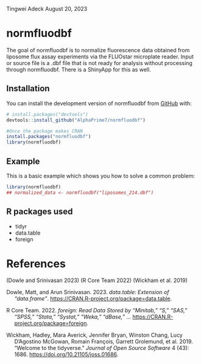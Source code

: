 Tingwei Adeck
August 20, 2023

<!-- README.md is generated from README.Rmd. Please edit that file -->

# normfluodbf

<!-- badges: start -->
<!-- badges: end -->

The goal of normfluodbf is to normalize fluorescence data obtained from
liposome flux assay experiments via the FLUOstar microplate reader.
Input or source file is a .dbf file that is not ready for analysis
without processing through normfluodbf. There is a ShinyApp for this as
well.

## Installation

You can install the development version of normfluodbf from
[GitHub](https://github.com/AlphaPrime7/normfluodbf) with:

``` r
# install.packages("devtools")
devtools::install_github("AlphaPrime7/normfluodbf")

#Once the package makes CRAN
install.packages("normfluodbf")
library(normfluodbf)
```

## Example

This is a basic example which shows you how to solve a common problem:

``` r
library(normfluodbf)
## normalized_data <- normfluodbf("liposomes_214.dbf")
```

## R packages used

- tidyr
- data.table
- foreign

# References

(Dowle and Srinivasan 2023) (R Core Team 2022) (Wickham et al. 2019)

<div id="refs" class="references csl-bib-body hanging-indent">

<div id="ref-datatable" class="csl-entry">

Dowle, Matt, and Arun Srinivasan. 2023.
*<span class="nocase">data.table</span>: Extension of
“<span class="nocase">data.frame</span>”*.
<https://CRAN.R-project.org/package=data.table>.

</div>

<div id="ref-foreign" class="csl-entry">

R Core Team. 2022. *<span class="nocase">foreign</span>: Read Data
Stored by “Minitab,” “S,” “SAS,” “SPSS,” “Stata,” “Systat,” “Weka,”
“<span class="nocase">dBase</span>,” ...*
<https://CRAN.R-project.org/package=foreign>.

</div>

<div id="ref-tidyverse" class="csl-entry">

Wickham, Hadley, Mara Averick, Jennifer Bryan, Winston Chang, Lucy
D’Agostino McGowan, Romain François, Garrett Grolemund, et al. 2019.
“Welcome to the <span class="nocase">tidyverse</span>.” *Journal of Open
Source Software* 4 (43): 1686. <https://doi.org/10.21105/joss.01686>.

</div>

</div>
